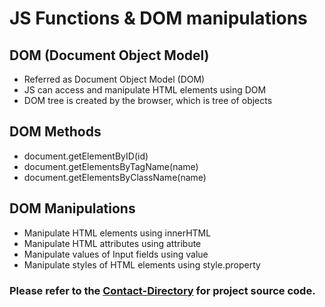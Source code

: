 # JS Functions & DOM manipulations

## DOM (Document Object Model)

- Referred as Document Object Model (DOM)
- JS can access and manipulate HTML elements using DOM
- DOM tree is created by the browser, which is tree of objects

## DOM Methods

- document.getElementByID(id)
- document.getElementsByTagName(name)
- document.getElementsByClassName(name)

## DOM Manipulations

- Manipulate HTML elements using innerHTML
- Manipulate HTML attributes using attribute
- Manipulate values of Input fields using value
- Manipulate styles of HTML elements using style.property

### Please refer to the [Contact-Directory](https://github.com/kartikderasari/Web-101/tree/main/Day-6/Contact-Directory) for project source code.
